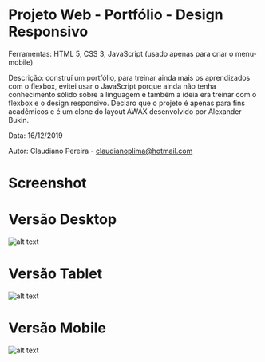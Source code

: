 # Projeto Web - Portfólio - Design Responsivo

Ferramentas: HTML 5, CSS 3, JavaScript (usado apenas para criar o menu-mobile)

Descrição: construí um portfólio, para treinar ainda mais os aprendizados com o flexbox, evitei usar o JavaScript porque ainda não tenha conhecimento sólido sobre a linguagem e também a ideia era treinar com o flexbox e o design responsivo. Declaro que o projeto é apenas para fins acadêmicos e é um clone do layout AWAX desenvolvido por Alexander Bukin.

Data: 16/12/2019

Autor: Claudiano Pereira - claudianoplima@hotmail.com

# Screenshot


# Versão Desktop
![alt text](https://i.imgur.com/Eur9PaY.png)

# Versão Tablet
![alt text](https://i.imgur.com/RnLwhvf.png)

# Versão Mobile
![alt text](https://i.imgur.com/RDh0Ino.png)
